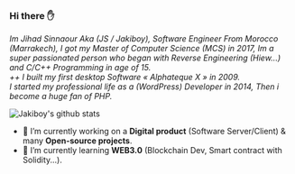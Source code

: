 ### Hi there ✋

*Im Jihad Sinnaour Aka (JS / Jakiboy), Software Engineer From Morocco (Marrakech),
I got my Master of Computer Science (MCS) in 2017, Im a super passionated person who began with Reverse Engineering (Hiew...) and C/C++ Programming in age of 15.  
++ I built my first desktop Software « Alphateque X » in 2009.  
I started my professional life as a (WordPress) Developer in 2014, Then i become a huge fan of PHP.*

![Jakiboy's github stats](https://github-readme-stats.vercel.app/api?username=Jakiboy&show_icons=true&theme=material-palenight)

- 🔭 I’m currently working on a **Digital product** (Software Server/Client) & many **Open-source projects**.
- 🌱 I’m currently learning **WEB3.0** (Blockchain Dev, Smart contract with Solidity...).
